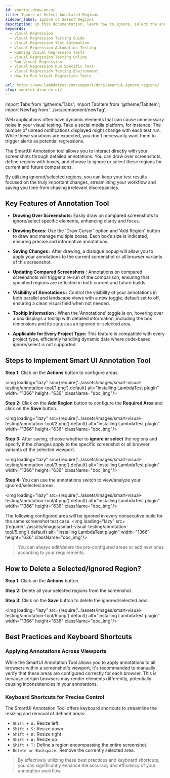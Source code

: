 ```yaml
---
id: smartui-draw-on-ui
title: Ignore or Select Annotated Regions
sidebar_label: Ignore or Select Regions
description: In this documentation, learn how to ignore, select the annotated regions of the tests with LambdaTest's SmartUI.
keywords:
  - Visual Regression
  - Visual Regression Testing Guide
  - Visual Regression Test Automation
  - Visual Regression Automation Testing
  - Running Visual Regression Tests
  - Visual Regression Testing Online
  - Run Visual Regression
  - Visual Regression Run Specific Test
  - Visual Regression Testing Environment
  - How to Run Visual Regression Tests

url: https://www.lambdatest.com/support/docs/smartui-ignore-regions/
slug: smartui-draw-on-ui/
---
```


import Tabs from '@theme/Tabs';
import TabItem from '@theme/TabItem';
import NewTag from '../src/component/newTag';

<script type="application/ld+json"
      dangerouslySetInnerHTML={{ __html: JSON.stringify({
       "@context": "https://schema.org",
        "@type": "BreadcrumbList",
        "itemListElement": [{
          "@type": "ListItem",
          "position": 1,
          "name": "LambdaTest",
          "item": "https://www.lambdatest.com"
        },{
          "@type": "ListItem",
          "position": 2,
          "name": "Support",
          "item": "https://www.lambdatest.com/support/docs/"
        },{
          "@type": "ListItem",
          "position": 3,
          "name": "Smart Visual Testing",
          "item": "https://www.lambdatest.com/support/docs/smartui-draw-on-ui/"
        }]
      })
    }}
></script>

Web applications often have dynamic elements that can cause unnecessary noise in your visual testing.  Take a social media platform, for instance.  The number of unread notifications displayed might change with each test run.  While these variations are expected, you don't necessarily want them to trigger alerts as potential regressions.

The SmartUI Annotation tool allows you to interact directly with your screenshots through detailed annotations. You can draw over screenshots, define regions with boxes, and choose to ignore or select these regions for current and future comparisons.

By utilizing ignored/selected regions, you can keep your test results focused on the truly important changes,  streamlining your workflow and saving you time from chasing irrelevant discrepancies.

## Key Features of Annotation Tool

- **Drawing Over Screenshots:** Easily draw on compared screenshots to ignore/select specific elements, enhancing clarity and focus.

- **Drawing Boxes:** Use the 'Draw Cursor' option and 'Add Region' button to draw and manage multiple boxes. Each box’s size is indicated, ensuring precise and informative annotations.

- **Saving Changes :** After drawing, a dialogue popup will allow you to apply your annotations to the current screenshot or all browser variants of this screenshot.

- **Updating Compared Screenshots :** Annotations on compared screenshots will trigger a re-run of the comparison, ensuring that specified regions are reflected in both current and future builds.

- **Visibility of Annotations :** Control the visibility of your annotations in both parallel and landscape views with a new toggle, default set to off, ensuring a clean visual field when not needed.

- **Tooltip Information :** When the 'Annotations' toggle is on, hovering over a box displays a tooltip with detailed information, including the box dimensions and its status as an ignored or selected area.

- **Applicable for Every Project Type:** This feature is compatible with every project type, efficiently handling dynamic data where code-based ignore/select is not supported.

## Steps to Implement Smart UI Annotation Tool

**Step 1:** Click on the **Actions** button to configure areas.

<img loading="lazy" src={require('../assets/images/smart-visual-testing/annotation-tool/1.png').default} alt="installing LambdaTest plugin" width="1366" height="636" className="doc_img"/>

**Step 2:** Click on the **Add Region** button to configure the **Required Area** and click on the **Save** button.

<img loading="lazy" src={require('../assets/images/smart-visual-testing/annotation-tool/2.png').default} alt="installing LambdaTest plugin" width="1366" height="636" className="doc_img"/>

**Step 3:** After saving, choose whether to **ignore or select** the regions and specify if the changes apply to the specific screenshot or all browser variants of the selected viewport.

<img loading="lazy" src={require('../assets/images/smart-visual-testing/annotation-tool/3.png').default} alt="installing LambdaTest plugin" width="1366" height="636" className="doc_img"/>

**Step 4:** You can use the annotations switch to view/analyze your ignored/selected areas.

<img loading="lazy" src={require('../assets/images/smart-visual-testing/annotation-tool/4.png').default} alt="installing LambdaTest plugin" width="1366" height="636" className="doc_img"/>

The following configured area will be ignored in every consecutive build for the same screenshot test case.
<img loading="lazy" src={require('../assets/images/smart-visual-testing/annotation-tool/5.png').default} alt="installing LambdaTest plugin" width="1366" height="636" className="doc_img"/>

> You can always edit/delete the pre-configured areas or add new ones according to your requirements.

## How to Delete a Selected/Ignored Region?

**Step 1:** Click on the **Actions** button.

**Step 2:** Delete all your selected regions from the screenshot.

**Step 3:** Click on the **Save** button to delete the ignored/selected area.

<img loading="lazy" src={require('../assets/images/smart-visual-testing/annotation-tool/6.png').default} alt="installing LambdaTest plugin" width="1366" height="636" className="doc_img"/>

## Best Practices and Keyboard Shortcuts

### Applying Annotations Across Viewports

While the SmartUI Annotation Tool allows you to apply annotations to all browsers within a screenshot's viewport, it's recommended to manually verify that these areas are configured correctly for each browser. This is because certain browsers may render elements differently, potentially causing inconsistencies in your annotations.

### Keyboard Shortcuts for Precise Control

The SmartUI Annotation Tool offers keyboard shortcuts to streamline the resizing and removal of defined areas:

- `Shift + A:` Resize left
- `Shift + S:` Resize down
- `Shift + D:` Resize right
- `Shift + W:` Resize up
- `Shift + T:` Define a region encompassing the entire screenshot.
- `Delete or Backspace:` Remove the currently selected area.

> By effectively utilizing these best practices and keyboard shortcuts, you can significantly enhance the accuracy and efficiency of your annotation workflow.